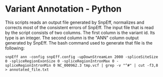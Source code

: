# Variant Annotation - Python
This scripts reads an output file generated by SnpEff, normalizes and corrects most of the consistent errors of SnpEff.
The input file that is read by the script consists of two columns. 
The first column is the variant id. Its type is an integer.
The second column is the "ANN" column output generated by SnpEff. 
The bash command used to generate that file is the following:

```
snpEff ann -config snpEff.config -upDownStreamLen 2000 -spliceSiteSize 0 -spliceRegionExonSize 0 -spliceRegionIntronMax 0 -spliceRegionIntronMin 0 NC_000962.3 tmp.vcf | grep -v "^#" | cut -f3,8 > annotated_file.txt

```